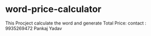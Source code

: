 # word-price-calculator
This Procject calculate the word  and generate Total Price:
contact : 9935269472
Pankaj Yadav
